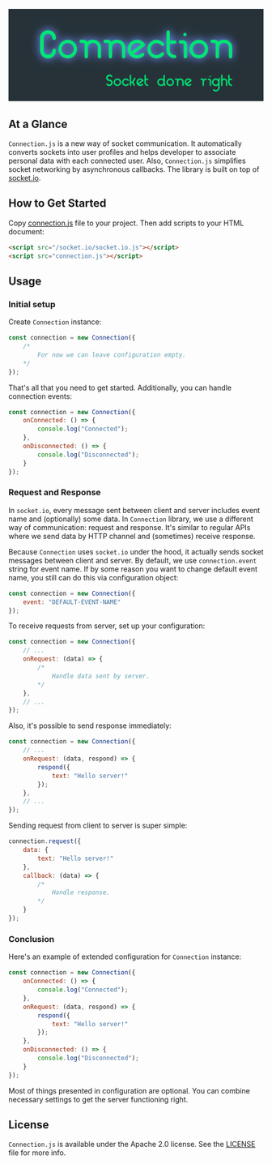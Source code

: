 <p align="center">
	<img src="images/logo.png" alt="Manifest" title="Manifest">
</p>

## At a Glance

`Connection.js` is a new way of socket communication. It automatically converts sockets into user profiles and helps developer to associate personal data with each connected user. Also, `Connection.js` simplifies socket networking by asynchronous callbacks. The library is built on top of [socket.io](https://socket.io).

## How to Get Started

Copy [connection.js](connection.js) file to your project. Then add scripts to your HTML document:

```html
<script src="/socket.io/socket.io.js"></script>
<script src="connection.js"></script>
```

## Usage

### Initial setup

Create `Connection` instance:

```javascript
const connection = new Connection({
	/*
		For now we can leave configuration empty.
	*/
});
```

That's all that you need to get started. Additionally, you can handle connection events:

```javascript
const connection = new Connection({
	onConnected: () => {
		console.log("Connected");
	},
	onDisconnected: () => {
		console.log("Disconnected");
	}
});
```

### Request and Response

In `socket.io`, every message sent between client and server includes event name and (optionally) some data. In `Connection` library, we use a different way of communication: request and response. It's similar to regular APIs where we send data by HTTP channel and (sometimes) receive response.

Because `Connection` uses `socket.io` under the hood, it actually sends socket messages between client and server. By default, we use `connection.event` string for event name. If by some reason you want to change default event name, you still can do this via configuration object:

```javascript
const connection = new Connection({
	event: "DEFAULT-EVENT-NAME"
});
```

To receive requests from server, set up your configuration:

```javascript
const connection = new Connection({
	// ...
	onRequest: (data) => {
		/*
			Handle data sent by server.
		*/
	},
	// ...
});
```

Also, it's possible to send response immediately:

```javascript
const connection = new Connection({
	// ...
	onRequest: (data, respond) => {
		respond({
			text: "Hello server!"
		});
	},
	// ...
});
```

Sending request from client to server is super simple:

```javascript
connection.request({
	data: {
		text: "Hello server!"
	},
	callback: (data) => {
		/*
			Handle response.
		*/
	}
});
```

### Conclusion

Here's an example of extended configuration for `Connection` instance:

```javascript
const connection = new Connection({
	onConnected: () => {
		console.log("Connected");
	},
	onRequest: (data, respond) => {
		respond({
			text: "Hello server!"
		});
	},
	onDisconnected: () => {
		console.log("Disconnected");
	}
});
```

Most of things presented in configuration are optional. You can combine necessary settings to get the server functioning right.

## License

`Connection.js` is available under the Apache 2.0 license. See the [LICENSE](./LICENSE) file for more info.

